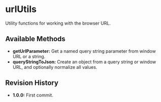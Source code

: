 # urlUtils
Utility functions for working with the browser URL.

## Available Methods
* **getUrlParameter:** Get a named query string parameter from window URL or a string.
* **queryStringToJson:** Create an object from a query string or window URL, and optionally normalize all values.

## Revision History
* **1.0.0:** First commit.